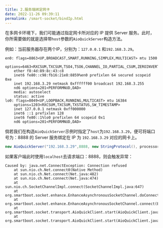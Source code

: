 ```yaml
---
title: 2.服务端绑定网卡
date: 2022-11-26 09:39:11
permalink: /smart-socket/bindIp.html
---
```


在多网卡环境下，我们可能通过指定网卡所对应的 IP 提供 Server 服务。此时，你所需要做的就是选择带`host`参数的`AioQuickServer`构造方法。

例如：当前服务器存在两个IP，分别为：`127.0.0.1` 和`192.168.3.29`。
```shell
en0: flags=8863<UP,BROADCAST,SMART,RUNNING,SIMPLEX,MULTICAST> mtu 1500
	options=6463<RXCSUM,TXCSUM,TSO4,TSO6,CHANNEL_IO,PARTIAL_CSUM,ZEROINVERT_CSUM>
	ether f8:4d:89:8c:43:c8
	inet6 fe80::c98:fb16:21e8:8859%en0 prefixlen 64 secured scopeid 0xe
	inet 192.168.3.29 netmask 0xffffff00 broadcast 192.168.3.255
	nd6 options=201<PERFORMNUD,DAD>
	media: autoselect
	status: active
lo0: flags=8049<UP,LOOPBACK,RUNNING,MULTICAST> mtu 16384
	options=1203<RXCSUM,TXCSUM,TXSTATUS,SW_TIMESTAMP>
	inet 127.0.0.1 netmask 0xff000000
	inet6 ::1 prefixlen 128
	inet6 fe80::1%lo0 prefixlen 64 scopeid 0x1
	nd6 options=201<PERFORMNUD,DAD>
```
倘若我们在构造`AioQuickServer`示例时指定了`host`为`192.168.3.29`，便可将端口号为：8888 的 Server 服务绑定在 IP 为 `192.168.3.29` 对应的网卡上。
```java
new AioQuickServer("192.168.3.29",8888, new StringProtocol(), processor);
```
如果客户端此时使用`localhost`去请求端口：8888，则会触发异常：
```shell
Caused by: java.net.ConnectException: Connection refused
	at sun.nio.ch.Net.connect0(Native Method)
	at sun.nio.ch.Net.connect(Net.java:482)
	at sun.nio.ch.Net.connect(Net.java:474)
	at sun.nio.ch.SocketChannelImpl.connect(SocketChannelImpl.java:647)
	at org.smartboot.socket.enhance.EnhanceAsynchronousSocketChannel.doConnect(EnhanceAsynchronousSocketChannel.java:321)
	at org.smartboot.socket.enhance.EnhanceAsynchronousSocketChannel.connect(EnhanceAsynchronousSocketChannel.java:224)
	at org.smartboot.socket.transport.AioQuickClient.start(AioQuickClient.java:146)
	at org.smartboot.socket.transport.AioQuickClient.start(AioQuickClient.java:197)
```